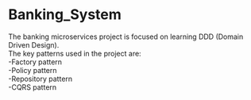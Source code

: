# Banking_System
The banking microservices project is focused on learning DDD (Domain Driven Design). <br />
The key patterns used in the project are: <br />
-Factory pattern  <br />
-Policy pattern  <br />
-Repository pattern <br />
-CQRS pattern <br />
